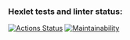 ### Hexlet tests and linter status:
[![Actions Status](https://github.com/dosTequilas/frontend-project-lvl1/workflows/hexlet-check/badge.svg)](https://github.com/dosTequilas/frontend-project-lvl1/actions)
[![Maintainability](https://api.codeclimate.com/v1/badges/526d0ea9844feaf96697/maintainability)](https://codeclimate.com/github/dosTequilas/frontend-project-lvl1/maintainability)
